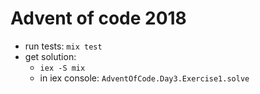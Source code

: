 # Advent of code 2018

* run tests: `mix test`
* get solution:
  * `iex -S mix`
  * in iex console: `AdventOfCode.Day3.Exercise1.solve` 
